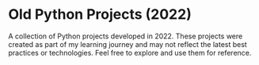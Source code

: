 # Old Python Projects (2022)


A collection of Python projects developed in 2022. These projects were created as part of my learning journey and may not reflect the latest best practices or technologies. Feel free to explore and use them for reference.



